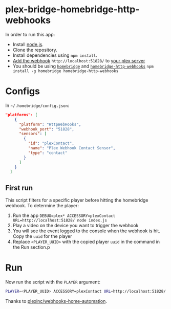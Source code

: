 # plex-bridge-homebridge-http-webhooks

In order to run this app:

- Install [node.js](https://nodejs.org/en/).
- Clone the repository.
- Install dependencies using `npm install`.
- [Add the webhook](https://app.plex.tv/web/app#!/account/webhooks) `http://localhost:51828/` to [your plex server](https://app.plex.tv/web/app#!/account/webhooks)
- You should be using [`homebridge`](https://github.com/nfarina/homebridge) and [`homebridge-http-webhooks`](https://github.com/benzman81/homebridge-http-webhooks) `npm install -g homebridge homebridge-http-webhooks`

# Configs

In `~/.homebridge/config.json`:

```json
"platforms": [
    {
      "platform": "HttpWebHooks",
      "webhook_port": "51828",
      "sensors": [
        {
          "id": "plexContact",
          "name": "Plex Webhook Contact Sensor",
          "type": "contact"
        }
      ]
    }
  ]
```

## First run

This script filters for a specific player before hitting the homebridge webhook. To determine the player:

1. Run the app `DEBUG=plex* ACCESSORY=plexContact URL=http://localhost:51828/ node index.js`
2. Play a video on the device you want to trigger the webhook
3. You will see the event logged to the console when the webhook is hit. Copy the `uuid` for the player
4. Replace `<PLAYER_UUID>` with the copied player `uuid` in the command in the Run section.p

# Run

Now run the script with the `PLAYER` argument:

```bash
PLAYER=<PLAYER_UUID> ACCESSORY=plexContact URL=http://localhost:51828/ node index.js
```

Thanks to [plexinc/webhooks-home-automation](https://github.com/plexinc/webhooks-home-automation).
